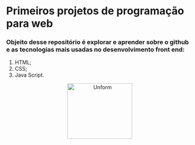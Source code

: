# Primeiros projetos de programação para web

### Objeito desse repositório é explorar e aprender sobre o github e as tecnologias mais usadas no desenvolvimento front end:
1. HTML;
2. CSS;
3. Java Script.
 
 <p align="center">
  <img src="https://user-images.githubusercontent.com/52724544/115740305-aece3380-a35c-11eb-9222-7fd1d82b2267.gif" height="150" width="175" alt="Unform" alt=[learning never ends]/>
</p>

